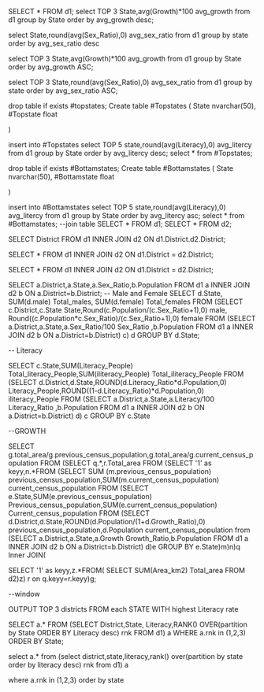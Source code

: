 SELECT * FROM d1;
select TOP 3 State,avg(Growth)*100 avg_growth from d1 group by State order by avg_growth desc;

select State,round(avg(Sex_Ratio),0) avg_sex_ratio from d1 group by state order by avg_sex_ratio desc

select TOP 3 State,avg(Growth)*100 avg_growth from d1 group by State order by avg_growth ASC;

select TOP 3 State,round(avg(Sex_Ratio),0) avg_sex_ratio from d1 group by state order by avg_sex_ratio ASC;

drop table if exists #topstates;
Create table #Topstates
( State nvarchar(50),
  #Topstate float

  )

insert into #Topstates
select TOP 5 state,round(avg(Literacy),0) avg_litercy from d1
group by State order by avg_litercy desc;
select * from #Topstates;

drop table if exists #Bottamstates;
Create table #Bottamstates
( State nvarchar(50),
  #Bottamstate float

  )

insert into #Bottamstates
select TOP 5 state,round(avg(Literacy),0) avg_litercy from d1
group by State order by avg_litercy asc;
select * from #Bottamstates;
--join table
SELECT * FROM d1;
SELECT * FROM d2;

SELECT District FROM d1 INNER JOIN d2 ON d1.District.d2.District;

SELECT *
FROM d1
INNER JOIN d2
ON d1.District = d2.District;


SELECT *
FROM d1
INNER JOIN d2
ON d1.District = d2.District;

SELECT a.District,a.State,a.Sex_Ratio,b.Population FROM d1 a INNER JOIN d2 b ON a.District=b.District;
-- Male and Female
SELECT d.State, SUM(d.male) Total_males, SUM(d.female) Total_females FROM
(SELECT c.District,c.State State,Round(c.Population/(c.Sex_Ratio+1),0) male, Round((c.Population*c.Sex_Ratio)/(c.Sex_Ratio+1),0) female FROM
(SELECT a.District,a.State,a.Sex_Ratio/100 Sex_Ratio ,b.Population FROM d1 a INNER JOIN d2 b ON a.District=b.District) c) d
GROUP BY d.State;

-- Literacy

SELECT c.State,SUM(Literacy_People) Total_literacy_People,SUM(iliteracy_People) Total_iliteracy_People FROM
(SELECT d.District,d.State,ROUND(d.Literacy_Ratio*d.Population,0) Literacy_People,ROUND((1-d.Literacy_Ratio)*d.Population,0) iliteracy_People FROM
(SELECT a.District,a.State,a.Literacy/100 Literacy_Ratio ,b.Population FROM d1 a INNER JOIN d2 b ON a.District=b.District) d) c
GROUP BY c.State

--GROWTH

SELECT g.total_area/g.previous_census_population,g.total_area/g.current_census_population FROM
(SELECT q.*,r.Total_area FROM
(SELECT '1' as keyy,n.*FROM
(SELECT SUM (m.previous_census_population) previous_census_population,SUM(m.current_census_population) current_census_population FROM
(SELECT e.State,SUM(e.previous_census_population) Previous_census_population,SUM(e.current_census_population) Current_census_population FROM
(SELECT d.District,d.State,ROUND(d.Population/(1+d.Growth_Ratio),0) previous_census_population,d.Population current_census_population from
(SELECT a.District,a.State,a.Growth Growth_Ratio,b.Population FROM d1 a INNER JOIN d2 b ON a.District=b.District) d)e
GROUP BY e.State)m)n)q Inner JOIN(


SELECT '1' as keyy,z.*FROM(
SELECT SUM(Area_km2) Total_area FROM d2)z) r on q.keyy=r.keyy)g;

--window

OUTPUT TOP 3 districts FROM each STATE WITH highest Literacy rate

SELECT a.* FROM
(SELECT District,State, Literacy,RANK() OVER(partition by State ORDER BY Literacy desc) rnk FROM d1) a
WHERE a.rnk in (1,2,3) ORDER BY State;

select a.* from
(select district,state,literacy,rank() over(partition by state order by literacy desc) rnk from d1) a

where a.rnk in (1,2,3) order by state
